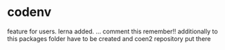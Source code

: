 # codenv
feature for users. lerna added. ... comment this remember!!
additionally to this packages folder have to be created and coen2 repository put there
